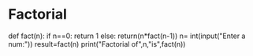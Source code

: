 # Factorial
def fact(n):
    if n==0:
        return 1
    else:
        return(n*fact(n-1))
n= int(input("Enter a num:"))
result=fact(n)
print("Factorial of",n,"is",fact(n))
